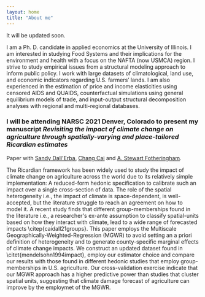 ```yaml
---
layout: home
title: "About me"
---
```


It will be updated soon.

I am a Ph. D. candidate in applied economics at the University of Illinois. I am interested in studying Food Systems and their implications for the environment and health with a focus on the NAFTA (now USMCA) region. I strive to study empirical issues from a structural modeling approach to inform public policy. I work with large datasets of climatological, land use, and economic indicators regarding U.S. farmers’ lands. I am also experienced in the estimation of price and income elasticities using censored AIDS and QUAIDS, counterfactual simulations using general equilibrium models of trade, and input-output structural decomposition analyses with regional and multi-regional databases.

### I will be attending NARSC 2021 Denver, Colorado to present my manuscript *Revisiting the impact of climate change on agriculture through spatially-varying and place-tailored Ricardian estimates*

Paper with [Sandy Dall'Erba](https://ace.illinois.edu/directory/dallerba), [Chang Cai](https://ace.illinois.edu/directory/ccai5) and [A. Stewart Fotheringham](https://sgsup.asu.edu/stewart-fotheringham).

The Ricardian framework has been widely used to study the impact of climate change on agriculture across the world due to its relatively simple implementation: A reduced-form hedonic specification to calibrate such an impact over a single cross-section of data. The role of the spatial heterogeneity i.e., the impact of climate is space-dependent, is well-accepted, but the literature struggle to reach an agreement on how to model it. A recent study finds that different group-memberships found in the literature i.e., a researcher's ex-ante assumption to classify spatial-units based on how they interact with climate, lead to a wide range of forecasted impacts \citep{caidall21groups}. This paper employs the Multiscale Geographically-Weighted-Regression (MGWR) to avoid setting an a priori definition of heterogeneity and to generate county-specific marginal effects of climate change impacts. We construct an updated dataset found in \citet{mendelsohn1994impact}, employ our estimator choice and compare our results with those found in different hedonic studies that employ group-memberships in U.S. agriculture. Our cross-validation exercise indicate that our MGWR approach has a higher predictive power than studies that cluster spatial units, suggesting that climate damage forecast of agriculture can improve by the employmet of the MGWR. 

